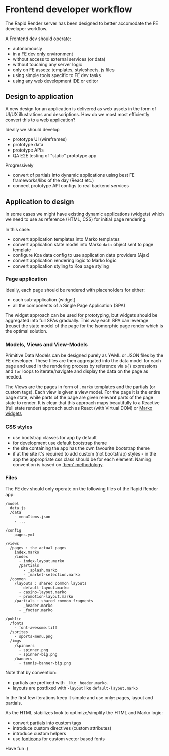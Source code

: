 # Frontend developer workflow
The Rapid Render server has been designed to better accomodate the FE developer workflow.

A Frontend dev should operate:
- autonomously
- in a FE dev only environment
- without access to external services (or data)
- without touching any server logic
- only on FE assets: templates, stylesheets, js files
- using simple tools specific to FE dev tasks
- using any web development IDE or editor

## Design to application
A new design for an application is delivered as web assets in the form of UI/UX illustrations and descriptions.
How do we most most efficiently convert this to a web application?

Ideally we should develop
- prototype UI (wireframes)
- prototype data
- prototype APIs
- QA E2E testing of "static" prototype app

Progressively
- convert of partials into dynamic applications using best FE frameworks/libs of the day (React etc.)
- connect prototype API configs to real backend services

## Application to design
In some cases we might have existing dynamic applications (widgets) which we need to use as reference (HTML, CSS) for initial page rendering.

In this case:
- convert application templates into Marko templates
- convert application state model into Marko `data` object sent to page template
- configure Koa data config to use application data providers (Ajax)
- convert application rendering logic to Marko logic
- convert application styling to Koa page styling

### Page application

Ideally, each page should be rendered with placeholders for either:
- each sub-application (widget)
- all the components of a Single Page Application (SPA)

The widget approach can be used for prototyping, but widgets should be aggregated into full SPAs gradually.
This way each SPA can leverage (reuse) the state model of the page for the Isomorphic page render which is the optimal solution.

### Models, Views and View-Models

Primitive Data Models can be designed purely as YAML or JSON files by the FE developer. These files are then aggregated into the data model for each page and used in the rendering process by reference via `${}` expressions and `for` loops to iterate/navigate and display the data on the page as needed.

The Views are the pages in form of `.marko` templates and the partials (or custom tags). Each view is given a view model. For the page it is the entire page state, while parts of the page are given relevant parts of the page state to render. It is clear that this approach 
maps beautifully to a Reactive (full state render) approach such as React (with Virtual DOM) or [Marko widgets](https://github.com/raptorjs/marko-widgets)

### CSS styles

- use bootstrap classes for app by default
- for development use default bootstrap theme
- the site containing the app has the own favourite bootstrap theme
- if at the site it's required to add custom (not bootstrap) styles - in the app the appropriate css class should be for each element. Naming convention is based on ['bem' methodology](https://en.bem.info/articles/learning-to-love-bem/).

### Files

The FE dev should only operate on the following files of the Rapid Render app:

```
/model
  data.js
  /data
    - menuItems.json
    - ...

/config
  - pages.yml

/views
  /pages : the actual pages
    index.marko
    /index
      - index-layout.marko
      /partials
        - _splash.marko
        - _market-selection.marko
  /common
    /layouts : shared common layouts
      - default-layout.marko
      - casino-layout.marko
      - promotion-layout.marko
    /partials : shared common fragments
      - _header.marko
      - _footer.marko

/public
  /fonts
    - font-awesome.tiff
  /sprites
    - sports-menu.png
  /imgs
    /spinners
      - spinner.png
      - spinner-big.png
    /banners
      - tennis-banner-big.png
```

Note that by convention:
- partials are prefixed with `_` like `_header.marko`.
- layouts are postfixed with `-layout` like `default-layout.marko`

In the first few iterations keep it simple and use only: pages, layout and partials.

As the HTML stabilizes look to optimize/simplify the HTML and Marko logic:
- convert partials into custom tags
- introduce custom directives (custom attributes)
- introduce custom helpers
- use [fonticons](fonticons.com) for custom vector based fonts

Have fun :)
